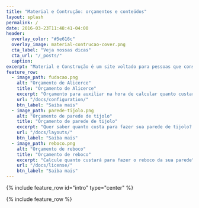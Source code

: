 ```yaml
---
title: "Material e Contrução: orçamentos e conteúdos"
layout: splash
permalink: /
date: 2016-03-23T11:48:41-04:00
header:
  overlay_color: "#5e616c"
  overlay_image: material-contrucao-cover.png
  cta_label: "Veja nossas dicas"
  cta_url: "/_posts/"
  caption:
excerpt: "Material e Construção é um site voltado para pessoas que constroem e precisam de respostas simples, rápidas e GRÁTIS para pequenos orçamentos."
feature_row:
  - image_path: fudacao.png
    alt: "Orçamento de Alicerce"
    title: "Orçamento de Alicerce"
    excerpt: "Orçamento para auxiliar na hora de calcular quanto custará para fazer o seu alicerce"
    url: "/docs/configuration/"
    btn_label: "Saiba mais"
  - image_path: parede-tijolo.png
    alt: "Orçamento de parede de tijolo"
    title: "Orçamento de parede de tijolo"
    excerpt: "Quer saber quanto custa para fazer sua parede de tijolo? Veja GRÁTIS neste mini orçamento"
    url: "/docs/layouts/"
    btn_label: "Saiba mais"
  - image_path: reboco.png
    alt: "Orçamento de reboco"
    title: "Orçamento de reboco"
    excerpt: "Calcule quanto custará para fazer o reboco da sua parede"
    url: "/docs/license/"
    btn_label: "Saiba mais"
---
```


{% include feature_row id="intro" type="center" %}

{% include feature_row %}

